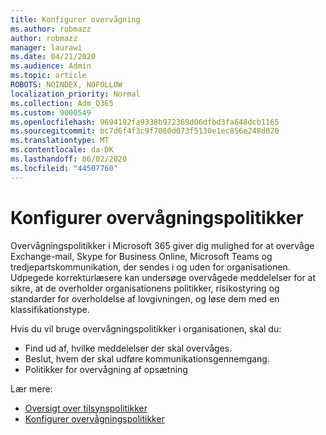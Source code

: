 ```yaml
---
title: Konfigurer overvågning
ms.author: robmazz
author: robmazz
manager: laurawi
ms.date: 04/21/2020
ms.audience: Admin
ms.topic: article
ROBOTS: NOINDEX, NOFOLLOW
localization_priority: Normal
ms.collection: Adm_O365
ms.custom: 9000549
ms.openlocfilehash: 9694192fa9338b972369d06dfbd3fa648dcb1165
ms.sourcegitcommit: bc7d6f4f3c9f7060d073f5130e1ec856e248d020
ms.translationtype: MT
ms.contentlocale: da-DK
ms.lasthandoff: 06/02/2020
ms.locfileid: "44507760"
---
```

# <a name="configure-supervision-policies"></a>Konfigurer overvågningspolitikker

Overvågningspolitikker i Microsoft 365 giver dig mulighed for at overvåge Exchange-mail, Skype for Business Online, Microsoft Teams og tredjepartskommunikation, der sendes i og uden for organisationen. Udpegede korrekturlæsere kan undersøge overvågede meddelelser for at sikre, at de overholder organisationens politikker, risikostyring og standarder for overholdelse af lovgivningen, og løse dem med en klassifikationstype.

Hvis du vil bruge overvågningspolitikker i organisationen, skal du:

- Find ud af, hvilke meddelelser der skal overvåges.
- Beslut, hvem der skal udføre kommunikationsgennemgang.
- Politikker for overvågning af opsætning

Lær mere:

- [Oversigt over tilsynspolitikker](https://docs.microsoft.com/microsoft-365/compliance/supervision-policies)
- [Konfigurer overvågningspolitikker](https://docs.microsoft.com/microsoft-365/compliance/configure-supervision-policies)
